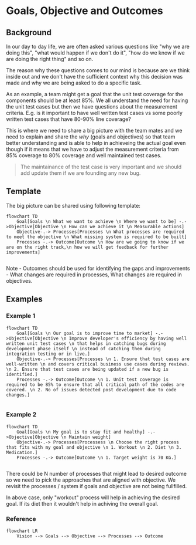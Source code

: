 # Goals, Objective and Outcomes
## Background
In our day to day life, we are often asked various questions like "why we are doing this", "what would happen if we don't do it", "how do we know if we are doing the right thing" and so on.

The reason why these questions comes to our mind is because are we think inside out and we don't have the sufficient context why this decision was made and why we are being asked to do a specific task.

As an example, a team might get a goal that the unit test coverage for the components should be at least 85%. We all understand the need for having the unit test cases but then we have questions about the measurement criteria. E.g. is it important to have well written test cases vs some poorly written test cases that have 80-90% line coverage?

This is where we need to share a big picture with the team mates and we need to explain and share the *why* (goals and objectives) so that team better understanding and is able to help in achieveing the actual goal even though if it means that we have to adjust the measurement criteria from 85% coverage to 80% coverage and well maintained test cases.

> The maintainance of the test case is very important and we should add update them if we are founding any new bug.

## Template
The big picture can be shared using following template:

```mermaid
flowchart TD
    Goal[Goals \n What we want to achieve \n Where we want to be] -.->Objective[Objective \n How can we achieve it \n Measurable actions]
    Objective-.-> Processes[Processes \n What processes are required to meet the objective \n What missing system is required to be built]
    Processes -.-> Outcome[Outcome \n How are we going to know if we are on the right track,\n how we will get feedback for further improvements]
   
```
Note - Outcomes should be used for identifying the gaps and improvements - What changes are required in processes, What changes are required in objectives.

## Examples
### Example 1
```mermaid
flowchart TD
    Goal[Goals \n Our goal is to improve time to market] -.->Objective[Objective \n Improve developer's efficiency by having well written unit test cases \n that helps in catching bugs during development phase itself \n instead of catching them during integration testing or in live.]
    Objective-.-> Processes[Processes \n 1. Ensure that test cases are well-written \n and covers critical business use cases during reviews. \n 2. Ensure that test cases are being updated if a new bug is identified.]
    Processes -.-> Outcome[Outcome \n 1. Unit test coverage is required to be 85% to ensure that all critical path of the codes are covered. \n 2. No of issues detected post development due to code changes.]
   
```
### Example 2

```mermaid
flowchart TD
    Goal[Goals \n My goal is to stay fit and healthy] -.->Objective[Objective \n Maintain weight]
    Objective-.-> Processes[Processess \n Choose the right process that fits with my goal and objective \n 1. Workout \n 2. Diet \n 3. Medication.]
    Processes -.-> Outcome[Outcome \n 1. Target weight is 70 KG.]
   
```

There could be N number of processes that might lead to desired outcome so we need to pick the approaches that are aligned with objective.
We revisit the processes / system if goals and objective are not being fullfilled.

In above case, only "workout" process will help in achieving the desired goal. If its diet then it wouldn't help in achiving the overall goal.

### Reference

```mermaid
flowchart LR
    Vision --> Goals --> Objective --> Processes --> Outcome
   
```